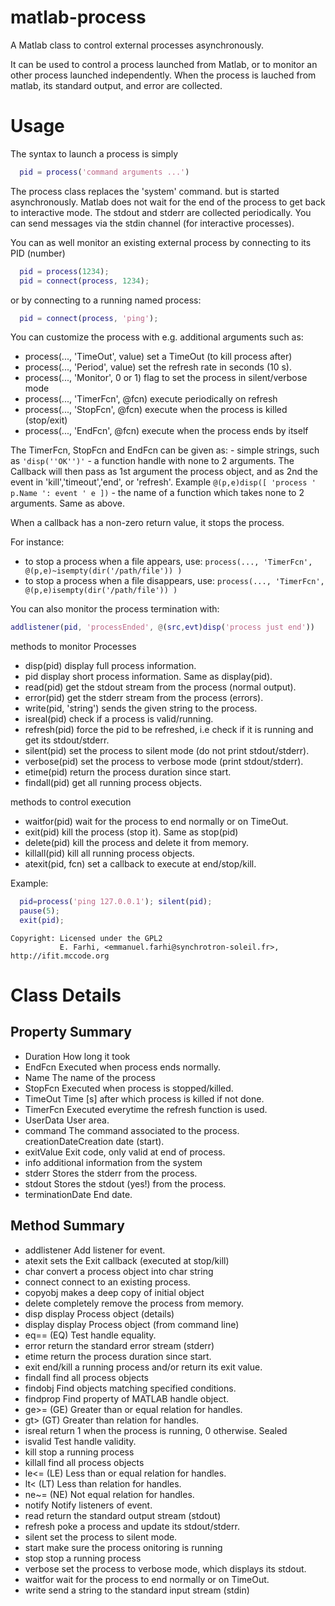 # matlab-process
A Matlab class to control external processes asynchronously. 

It can be used to control a process launched from Matlab, or to monitor an other process launched independently. When the process is lauched from matlab, its standard output, and error are collected.
 
Usage
=====
 
  The syntax to launch a process is simply
  
  ```matlab
    pid = process('command arguments ...')
  ```
  
  The process class replaces the 'system' command. but is started asynchronously.
  Matlab does not wait for the end of the process to get back to interactive mode.
  The stdout and stderr are collected periodically. You can send messages 
  via the stdin channel (for interactive processes).
 
  You can as well monitor an existing external process by connecting to its PID (number)
  ```matlab
    pid = process(1234);
    pid = connect(process, 1234);
  ```
  
  or by connecting to a running named process:
  ```matlab
    pid = connect(process, 'ping');
  ```
  
  You can customize the process with e.g. additional arguments such as:
  - process(..., 'TimeOut', value)  set a TimeOut (to kill process after)
  - process(..., 'Period', value)   set the refresh rate in seconds (10 s).
  - process(..., 'Monitor', 0 or 1) flag to set the process in silent/verbose mode
  - process(..., 'TimerFcn', @fcn)  execute periodically on refresh
  - process(..., 'StopFcn', @fcn)   execute when the process is killed (stop/exit)
  - process(..., 'EndFcn', @fcn)    execute when the process ends by itself
 
  The TimerFcn, StopFcn and EndFcn can be given as:
    - simple strings, such as ```'disp(''OK'')'```
    - a function handle with none to 2 arguments. The Callback will then 
      pass as 1st argument the process object, and as 2nd the event
        in 'kill','timeout','end', or 'refresh'. 
      Example ```@(p,e)disp([ 'process ' p.Name ': event ' e ])```
    - the name of a function which takes none to 2 arguments. Same as above.
    
  When a callback has a non-zero return value, it stops the process.
 
  For instance:
  - to stop a process when a file appears, use:
      ```process(..., 'TimerFcn', @(p,e)~isempty(dir('/path/file')) )```
  - to stop a process when a file disappears, use:
      ```process(..., 'TimerFcn', @(p,e)isempty(dir('/path/file')) )```
      
  You can also monitor the process termination with:
  ```matlab
  addlistener(pid, 'processEnded', @(src,evt)disp('process just end'))
  ```
 
  methods to monitor Processes
  - disp(pid)     display full process information.
  - pid           display short process information. Same as display(pid).
  - read(pid)     get the stdout stream from the process (normal output).
  - error(pid)    get the stderr stream from the process (errors).
  - write(pid, 'string') sends the given string to the process.
  - isreal(pid)   check if a process is valid/running.
  - refresh(pid)  force the pid to be refreshed, i.e check if it is running
                  and get its stdout/stderr.
  - silent(pid)   set the process to silent mode (do not print stdout/stderr).
  - verbose(pid)  set the process to verbose mode (print stdout/stderr).
  - etime(pid)    return the process duration since start.
  - findall(pid)  get all running process objects.
 
  methods to control execution
  - waitfor(pid)  wait for the process to end normally or on TimeOut.
  - exit(pid)     kill the process (stop it). Same as stop(pid)
  - delete(pid)   kill the process and delete it from memory.
  - killall(pid)  kill all running process objects.
  - atexit(pid, fcn) set a callback to execute at end/stop/kill.
 
  Example:
  ```matlab
    pid=process('ping 127.0.0.1'); silent(pid);
    pause(5);
    exit(pid);
  ```
  
    Copyright: Licensed under the GPL2
               E. Farhi, <emmanuel.farhi@synchrotron-soleil.fr>, http://ifit.mccode.org


Class Details
=============

Property Summary 
----------------
- Duration        How long it took 
- EndFcn          Executed when process ends normally. 
- Name            The name of the process 
- StopFcn         Executed when process is stopped/killed. 
- TimeOut         Time [s] after which process is killed if not done. 
- TimerFcn        Executed everytime the refresh function is used. 
- UserData        User area. 
- command         The command associated to the process. creationDateCreation date (start). 
- exitValue       Exit code, only valid at end of process. 
- info            additional information from the system 
- stderr          Stores the stderr from the process. 
- stdout          Stores the stdout (yes!) from the process. 
- terminationDate End date. 

Method Summary 
--------------
-  addlistener Add listener for event.   
-  atexit      sets the Exit callback (executed at stop/kill)   
-  char        convert a process object into char string   
-  connect     connect to an existing process.   
-  copyobj     makes a deep copy of initial object   
-  delete      completely remove the process from memory.    
-  disp        display Process object (details)   
-  display     display Process object (from command line)   
-  eq== (EQ)   Test handle equality.   
-  error       return the standard error stream (stderr)   
-  etime       return the process duration since start.   
-  exit        end/kill a running process and/or return its exit value.   
-  findall     find all process objects   
-  findobj     Find objects matching specified conditions.   
-  findprop    Find property of MATLAB handle object.   
-  ge>= (GE)   Greater than or equal relation for handles.   
-  gt> (GT)    Greater than relation for handles.   
-  isreal      return 1 when the process is running, 0 otherwise. Sealed   
-  isvalid     Test handle validity.   
-  kill        stop a running process   
-  killall     find all process objects   
-  le<= (LE)   Less than or equal relation for handles.   
-  lt< (LT)    Less than relation for handles.   
-  ne~= (NE)   Not equal relation for handles.   
-  notify      Notify listeners of event.   
-  read        return the standard output stream (stdout)   
-  refresh     poke a process and update its stdout/stderr.   
-  silent      set the process to silent mode.   
-  start       make sure the process onitoring is running   
-  stop        stop a running process   
-  verbose     set the process to verbose mode, which displays its stdout.   
-  waitfor     wait for the process to end normally or on TimeOut.   
-  write       send a string to the standard input stream (stdin) 

